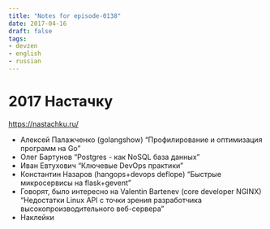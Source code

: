 ```yaml
---
title: "Notes for episode-0138"
date: 2017-04-16
draft: false
tags:
- devzen
- english
- russian
---
```



# 2017 Настачку
https://nastachku.ru/

- Алексей Палажченко (golangshow) “Профилирование и оптимизация программ на Go”
- Олег Бартунов “Postgres - как NoSQL база данных”
- Иван Евтухович  “Ключевые DevOps практики”
- Константин Назаров (hangops+devops deflope) “Быстрые микросервисы на flask+gevent”
- Говорят, было интересно на Valentin Bartenev (core developer NGINX) “Недостатки Linux API с точки зрения разработчика высокопроизводительного веб-сервера”
- Наклейки
